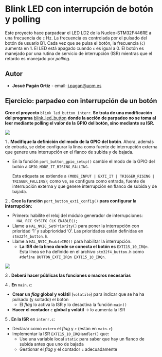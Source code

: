 # Blink LED con interrupción de botón y polling

Este proyecto hace parpadear el LED LD2 de la Nucleo-STM32F446RE a una frecuencia de `c` Hz. La frecuencia es controlada por el pulsado del botón de usuario B1. Cada vez que se pulsa el botón, la frecuencia (`c`) aumenta en 1. El LED está apagado cuando `c` es igual a 0. El botón es manejado por una rutina de servicio de interrupción (ISR) mientras que el retardo es manejado por *polling*.

## Autor

* **Josué Pagán Ortiz** - email: [j.pagan@upm.es](mailto:j.pagan@upm.es)

## Ejercicio: parpadeo con interrupción de un botón

**Cree el proyecto** `blink_led_button_interr`. **Se trata de una modificación del programa** [blink_led_button](https://ieindieupm.github.io/blink_led_button) **donde la acción de parpadeo no se toma al leer mediante polling el valor de la GPIO del botón, sino mediante su ISR.**

![](docs/assets/imgs/ejercicio.png)

1 . **Modifique la definición del modo de la GPIO del botón**. Ahora, además de entrada, se debe configurar la línea como fuente de interrupción externa que genere una interrupción en el flanco de subida y de bajada.

* En la función `port_button_gpio_setup()` cambie el modo de la GPIO del botón a `GPIO_MODE_IT_RISING_FALLING`.

  Esta etiqueta se extiende a `(MODE_INPUT | EXTI_IT | TRIGGER_RISING | TRIGGER_FALLING)`; como ve, se configura como entrada, fuente de interrupción externa y que genere interrupción en flanco de subida y de bajada.

2 . **Cree la función** `port_button_exti_config()` **para configurar la interrupción:**

* Primero: habilite el reloj del módulo generador de interrupciones: `__HAL_RCC_SYSCFG_CLK_ENABLE();`
* Llame a `HAL_NVIC_SetPriority()` para poner la interrupción con prioridad ‘1’ y subprioridad ‘0’. Las prioridades están definidas en `stm32f4_button.h`.
* Llame a `HAL_NVIC_EnableIRQ()` para habilitar la interrupción.
  * **La ISR de la línea donde se conecta el botón es** `EXTI15_10_IRQn`. Esta línea se ha definido en el archivo `stm32f4_button.h` como `#define BUTTON_EXTI_IRQn EXTI15_10_IRQn`.

![](docs/assets/imgs/nvic.png)

3 . **Deberá hacer públicas las funciones o macros necesarias**

4 . **En** `main.c`:

* **Crear un *flag* global y volátil** (`volatile`) para indicar que se ha ha pulsado (y soltado) el botón
  * El *flag* lo activa la ISR y lo desactiva la función `main()`
* **Hacer el contador** `c` **global y volátil** → lo aumenta la ISR

5 . **En la ISR** en `interr.c`:

* Declarar como `extern` el *flag* y `c` (están en `main.c`)
* Implementar la ISR `EXTI15_10_IRQHandler()` que:
  * Use una variable local `static` para saber que hay un flanco de subida antes que uno de bajada
  * Gestionar el *flag* y el contador `c` adecuadamente
